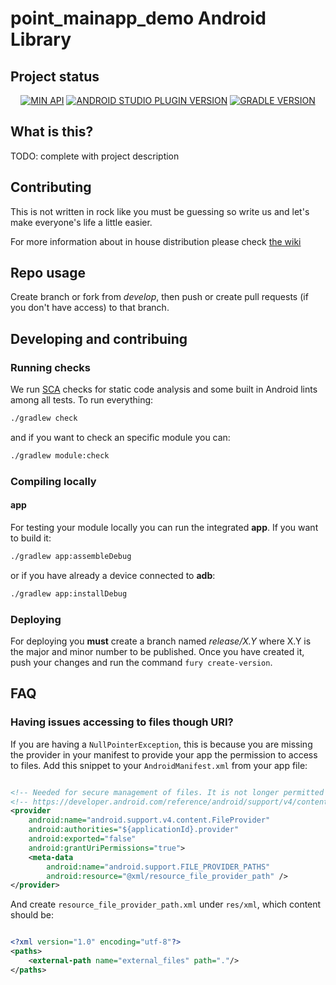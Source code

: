 # point_mainapp_demo Android Library

## Project status

<p align="center">
<a href='https://android-arsenal.com/api?level=21'><img alt='MIN API' src='https://img.shields.io/badge/min%20api-21-blue?style=for-the-badge'/></a>
<a href='https://developer.android.com/studio/releases#4.2.1'><img alt='ANDROID STUDIO PLUGIN VERSION' src='https://img.shields.io/badge/android%20studio-4.2.1-blue?style=for-the-badge'/></a>
<a href='https://docs.gradle.org/6.7.1/release-notes.html'><img alt='GRADLE VERSION' src='https://img.shields.io/badge/gradle-6.7.1-blue?style=for-the-badge'/></a>
</p>

## What is this?

TODO: complete with project description

## Contributing

This is not written in rock like you must be guessing so write us and let's make everyone's life a little easier.

For more information about in house distribution please check [the wiki](https://sites.google.com/mercadolibre.com/mobile/arquitectura/in-house-distribution-mds)

## Repo usage

Create branch or fork from *develop*, then push or create pull requests (if you don't have access) to that branch.


## Developing and contribuing

### Running checks

We run [SCA](https://github.com/Monits/static-code-analysis-plugin) checks for static code analysis and some built in Android lints among all tests. To run everything:

``` bash
./gradlew check
```

and if you want to check an specific module you can:

``` bash
./gradlew module:check
```

### Compiling locally

#### app

For testing your module locally you can run the integrated **app**. If you want to build it:

``` bash
./gradlew app:assembleDebug
```

or if you have already a device connected to **adb**:

``` bash
./gradlew app:installDebug
```

### Deploying

For deploying you **must** create a branch named _release/X.Y_ where X.Y is the major and minor number to be published. Once you have created it, push your changes and run the command `fury create-version`.

## FAQ

### Having issues accessing to files though URI?

If you are having a `NullPointerException`, this is because you are missing the provider in your manifest to provide your app the permission to access to files. Add this snippet to your `AndroidManifest.xml` from your app file:

``` xml

<!-- Needed for secure management of files. It is not longer permitted to access a file with file:///-->
<!-- https://developer.android.com/reference/android/support/v4/content/FileProvider.html -->
<provider
    android:name="android.support.v4.content.FileProvider"
    android:authorities="${applicationId}.provider"
    android:exported="false"
    android:grantUriPermissions="true">
    <meta-data
        android:name="android.support.FILE_PROVIDER_PATHS"
        android:resource="@xml/resource_file_provider_path" />
</provider>
```

And create `resource_file_provider_path.xml` under `res/xml`, which content should be:

``` xml

<?xml version="1.0" encoding="utf-8"?>
<paths>
    <external-path name="external_files" path="."/>
</paths>

```

